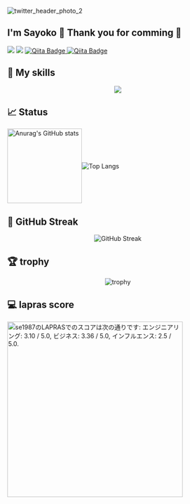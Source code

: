 ![twitter_header_photo_2](https://github.com/user-attachments/assets/0e27e433-1528-4d18-804e-5dc8b5423ff5)

## I'm Sayoko 👋 Thank you for comming 🎉
![](https://komarev.com/ghpvc/?username=se1987&color=green)
![](https://img.shields.io/github/followers/se1987?label=Follow&logo=github&style=flat&color=blue&labelColor=000040)
<a href="https://qiita.com/se1987" target="_blank" rel="noopener noreferrer">
  <img src="https://qiita-badge.apiapi.app/s/se1987/posts.svg" alt="Qiita Badge">
</a>
<a href="https://qiita.com/se1987" target="_blank" rel="noopener noreferrer">
  <img src="https://qiita-badge.apiapi.app/s/se1987/contributions.svg" alt="Qiita Badge">
</a>

## 🎨 My skills
<p align="center">
  <a href="https://skillicons.dev">
    <img src="https://skillicons.dev/icons?i=py,ts,js,html,css,nodejs,fastapi,react,nextjs,tailwind,express,prisma,redis,postgres,mysql,linux,docker,jest,aws,gcp,github" />
  </a>
</p>

## 📈 Status
<div style="display: flex; align-items: center;">
  <img src="https://github-readme-stats.vercel.app/api?username=se1987&layout=compact&theme=blueberry&langs_count=5" alt="Anurag's GitHub stats" style=width: 49%; height=170px;"/>
  <img src="https://github-readme-stats.vercel.app/api/top-langs/?username=se1987&layout=compact&theme=blueberry&langs_count=5" alt="Top Langs" style=width: 49%; height: 170px;"/>
</div>

## 🌱 GitHub Streak
<p align="center">
  <img src="https://github-readme-streak-stats.herokuapp.com?user=se1987&theme=blueberry" alt="GitHub Streak" />
</p>

## 🏆 trophy
<p align="center">
  <img src="https://github-profile-trophy.vercel.app/?username=se1987" alt="trophy" />
</p>

## 💻 lapras score
<!--START_SECTION:lapras-card-->
<p ><a href="https://lapras.com/public/se1987" target="_blank" rel="noopener noreferrer"><img alt="se1987のLAPRASでのスコアは次の通りです: エンジニアリング: 3.10 / 5.0, ビジネス: 3.36 / 5.0, インフルエンス: 2.5 / 5.0." src="https://lapras-card-generator.vercel.app/api/svg?e=3.19&b=3.43&i=2.94&b1=%23020E27&b2=%230E5593&i1=%23030E21&i2=%231688BF&l=ja" width="400" ></a></p>
<!--END_SECTION:lapras-card-->

